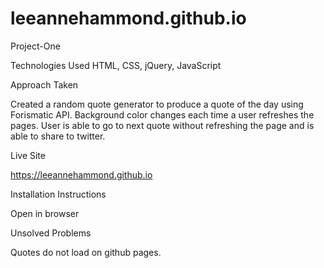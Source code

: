 # leeannehammond.github.io
Project-One

Technologies Used
HTML, CSS, jQuery, JavaScript

Approach Taken

Created a random quote generator to produce a quote of the day using Forismatic API. Background color changes each time a user refreshes the pages. User is able to go to next quote without refreshing the page and is able to share to twitter.

Live Site

https://leeannehammond.github.io

Installation Instructions

Open in browser

Unsolved Problems

Quotes do not load on github pages.
